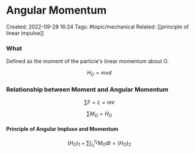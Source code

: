# Angular Momentum
Created: 2022-09-28 16:24
Tags: #topic/mechanical
Related: [[principle of linear impulse]]

### What
Defined as the moment of the particle's linear momentum about O.

$$H_O = mv d$$

### Relationship between Moment and Angular Momentum
$$\sum F = \dot L = m \dot v$$

$$\sum M_O = \dot H_O$$

#### Principle of Angular Impluse and Momentum
$$(H_O)_1 + \sum \int_{t_1}^{t_2} M_O  \mathrm d t = (H_O)_2$$
